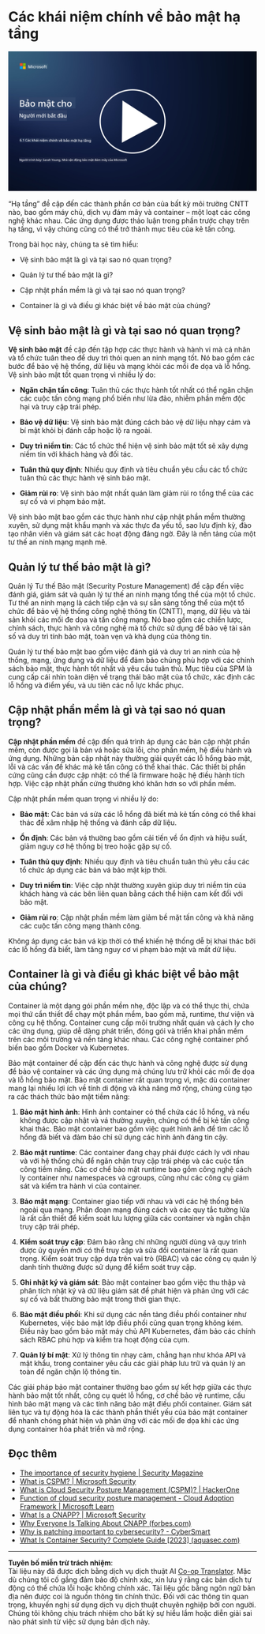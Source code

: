 <!--
CO_OP_TRANSLATOR_METADATA:
{
  "original_hash": "882ebf66a648f419bcbf680ed6aefa00",
  "translation_date": "2025-09-03T23:15:16+00:00",
  "source_file": "6.1 Infrastructure security key concepts.md",
  "language_code": "vi"
}
-->
# Các khái niệm chính về bảo mật hạ tầng

[![Xem video](../../translated_images/6-1_placeholder.773c176b8b7e3560d49a8ab481a9457006c04ad3c7b3acd4a4291af6da21df7f.vi.png)](https://learn-video.azurefd.net/vod/player?id=729d969e-c8ce-4889-aaa0-e5d92658ed62)

“Hạ tầng” đề cập đến các thành phần cơ bản của bất kỳ môi trường CNTT nào, bao gồm máy chủ, dịch vụ đám mây và container – một loạt các công nghệ khác nhau. Các ứng dụng được thảo luận trong phần trước chạy trên hạ tầng, vì vậy chúng cũng có thể trở thành mục tiêu của kẻ tấn công.

Trong bài học này, chúng ta sẽ tìm hiểu:

- Vệ sinh bảo mật là gì và tại sao nó quan trọng?

- Quản lý tư thế bảo mật là gì?

- Cập nhật phần mềm là gì và tại sao nó quan trọng?

- Container là gì và điều gì khác biệt về bảo mật của chúng?

## Vệ sinh bảo mật là gì và tại sao nó quan trọng?

**Vệ sinh bảo mật** đề cập đến tập hợp các thực hành và hành vi mà cá nhân và tổ chức tuân theo để duy trì thói quen an ninh mạng tốt. Nó bao gồm các bước để bảo vệ hệ thống, dữ liệu và mạng khỏi các mối đe dọa và lỗ hổng. Vệ sinh bảo mật tốt quan trọng vì nhiều lý do:

- **Ngăn chặn tấn công**: Tuân thủ các thực hành tốt nhất có thể ngăn chặn các cuộc tấn công mạng phổ biến như lừa đảo, nhiễm phần mềm độc hại và truy cập trái phép.

- **Bảo vệ dữ liệu**: Vệ sinh bảo mật đúng cách bảo vệ dữ liệu nhạy cảm và bí mật khỏi bị đánh cắp hoặc lộ ra ngoài.

- **Duy trì niềm tin**: Các tổ chức thể hiện vệ sinh bảo mật tốt sẽ xây dựng niềm tin với khách hàng và đối tác.

- **Tuân thủ quy định**: Nhiều quy định và tiêu chuẩn yêu cầu các tổ chức tuân thủ các thực hành vệ sinh bảo mật.

- **Giảm rủi ro**: Vệ sinh bảo mật nhất quán làm giảm rủi ro tổng thể của các sự cố và vi phạm bảo mật.

Vệ sinh bảo mật bao gồm các thực hành như cập nhật phần mềm thường xuyên, sử dụng mật khẩu mạnh và xác thực đa yếu tố, sao lưu định kỳ, đào tạo nhân viên và giám sát các hoạt động đáng ngờ. Đây là nền tảng của một tư thế an ninh mạng mạnh mẽ.

## Quản lý tư thế bảo mật là gì?

Quản lý Tư thế Bảo mật (Security Posture Management) đề cập đến việc đánh giá, giám sát và quản lý tư thế an ninh mạng tổng thể của một tổ chức. Tư thế an ninh mạng là cách tiếp cận và sự sẵn sàng tổng thể của một tổ chức để bảo vệ hệ thống công nghệ thông tin (CNTT), mạng, dữ liệu và tài sản khỏi các mối đe dọa và tấn công mạng. Nó bao gồm các chiến lược, chính sách, thực hành và công nghệ mà tổ chức sử dụng để bảo vệ tài sản số và duy trì tính bảo mật, toàn vẹn và khả dụng của thông tin.

Quản lý tư thế bảo mật bao gồm việc đánh giá và duy trì an ninh của hệ thống, mạng, ứng dụng và dữ liệu để đảm bảo chúng phù hợp với các chính sách bảo mật, thực hành tốt nhất và yêu cầu tuân thủ. Mục tiêu của SPM là cung cấp cái nhìn toàn diện về trạng thái bảo mật của tổ chức, xác định các lỗ hổng và điểm yếu, và ưu tiên các nỗ lực khắc phục.

## Cập nhật phần mềm là gì và tại sao nó quan trọng?

**Cập nhật phần mềm** đề cập đến quá trình áp dụng các bản cập nhật phần mềm, còn được gọi là bản vá hoặc sửa lỗi, cho phần mềm, hệ điều hành và ứng dụng. Những bản cập nhật này thường giải quyết các lỗ hổng bảo mật, lỗi và các vấn đề khác mà kẻ tấn công có thể khai thác. Các thiết bị phần cứng cũng cần được cập nhật: có thể là firmware hoặc hệ điều hành tích hợp. Việc cập nhật phần cứng thường khó khăn hơn so với phần mềm.

Cập nhật phần mềm quan trọng vì nhiều lý do:

- **Bảo mật**: Các bản vá sửa các lỗ hổng đã biết mà kẻ tấn công có thể khai thác để xâm nhập hệ thống và đánh cắp dữ liệu.

- **Ổn định**: Các bản vá thường bao gồm cải tiến về ổn định và hiệu suất, giảm nguy cơ hệ thống bị treo hoặc gặp sự cố.

- **Tuân thủ quy định**: Nhiều quy định và tiêu chuẩn tuân thủ yêu cầu các tổ chức áp dụng các bản vá bảo mật kịp thời.

- **Duy trì niềm tin**: Việc cập nhật thường xuyên giúp duy trì niềm tin của khách hàng và các bên liên quan bằng cách thể hiện cam kết đối với bảo mật.

- **Giảm rủi ro**: Cập nhật phần mềm làm giảm bề mặt tấn công và khả năng các cuộc tấn công mạng thành công.

Không áp dụng các bản vá kịp thời có thể khiến hệ thống dễ bị khai thác bởi các lỗ hổng đã biết, làm tăng nguy cơ vi phạm bảo mật và mất dữ liệu.

## Container là gì và điều gì khác biệt về bảo mật của chúng?

Container là một dạng gói phần mềm nhẹ, độc lập và có thể thực thi, chứa mọi thứ cần thiết để chạy một phần mềm, bao gồm mã, runtime, thư viện và công cụ hệ thống. Container cung cấp môi trường nhất quán và cách ly cho các ứng dụng, giúp dễ dàng phát triển, đóng gói và triển khai phần mềm trên các môi trường và nền tảng khác nhau. Các công nghệ container phổ biến bao gồm Docker và Kubernetes.

Bảo mật container đề cập đến các thực hành và công nghệ được sử dụng để bảo vệ container và các ứng dụng mà chúng lưu trữ khỏi các mối đe dọa và lỗ hổng bảo mật. Bảo mật container rất quan trọng vì, mặc dù container mang lại nhiều lợi ích về tính di động và khả năng mở rộng, chúng cũng tạo ra các thách thức bảo mật tiềm năng:

1. **Bảo mật hình ảnh**: Hình ảnh container có thể chứa các lỗ hổng, và nếu không được cập nhật và vá thường xuyên, chúng có thể bị kẻ tấn công khai thác. Bảo mật container bao gồm việc quét hình ảnh để tìm các lỗ hổng đã biết và đảm bảo chỉ sử dụng các hình ảnh đáng tin cậy.

2. **Bảo mật runtime**: Các container đang chạy phải được cách ly với nhau và với hệ thống chủ để ngăn chặn truy cập trái phép và các cuộc tấn công tiềm năng. Các cơ chế bảo mật runtime bao gồm công nghệ cách ly container như namespaces và cgroups, cũng như các công cụ giám sát và kiểm tra hành vi của container.

3. **Bảo mật mạng**: Container giao tiếp với nhau và với các hệ thống bên ngoài qua mạng. Phân đoạn mạng đúng cách và các quy tắc tường lửa là rất cần thiết để kiểm soát lưu lượng giữa các container và ngăn chặn truy cập trái phép.

4. **Kiểm soát truy cập**: Đảm bảo rằng chỉ những người dùng và quy trình được ủy quyền mới có thể truy cập và sửa đổi container là rất quan trọng. Kiểm soát truy cập dựa trên vai trò (RBAC) và các công cụ quản lý danh tính thường được sử dụng để kiểm soát truy cập.

5. **Ghi nhật ký và giám sát**: Bảo mật container bao gồm việc thu thập và phân tích nhật ký và dữ liệu giám sát để phát hiện và phản ứng với các sự cố và bất thường bảo mật trong thời gian thực.

6. **Bảo mật điều phối**: Khi sử dụng các nền tảng điều phối container như Kubernetes, việc bảo mật lớp điều phối cũng quan trọng không kém. Điều này bao gồm bảo mật máy chủ API Kubernetes, đảm bảo các chính sách RBAC phù hợp và kiểm tra hoạt động của cụm.

7. **Quản lý bí mật**: Xử lý thông tin nhạy cảm, chẳng hạn như khóa API và mật khẩu, trong container yêu cầu các giải pháp lưu trữ và quản lý an toàn để ngăn chặn lộ thông tin.

Các giải pháp bảo mật container thường bao gồm sự kết hợp giữa các thực hành bảo mật tốt nhất, công cụ quét lỗ hổng, cơ chế bảo vệ runtime, cấu hình bảo mật mạng và các tính năng bảo mật điều phối container. Giám sát liên tục và tự động hóa là các thành phần thiết yếu của bảo mật container để nhanh chóng phát hiện và phản ứng với các mối đe dọa khi các ứng dụng container hóa phát triển và mở rộng.

## Đọc thêm

- [The importance of security hygiene | Security Magazine](https://www.securitymagazine.com/articles/99510-the-importance-of-security-hygiene)
- [What is CSPM? | Microsoft Security](https://www.microsoft.com/security/business/security-101/what-is-cspm?WT.mc_id=academic-96948-sayoung)
- [What is Cloud Security Posture Management (CSPM)? | HackerOne](https://www.hackerone.com/knowledge-center/what-cloud-security-posture-management)
- [Function of cloud security posture management - Cloud Adoption Framework | Microsoft Learn](https://learn.microsoft.com/azure/cloud-adoption-framework/organize/cloud-security-posture-management?WT.mc_id=academic-96948-sayoung)
- [What Is a CNAPP? | Microsoft Security](https://www.microsoft.com/security/business/security-101/what-is-cnapp)
- [Why Everyone Is Talking About CNAPP (forbes.com)](https://www.forbes.com/sites/forbestechcouncil/2021/12/10/why-everyone-is-talking-about-cnapp/?sh=567275ca1549)
- [Why is patching important to cybersecurity? - CyberSmart](https://cybersmart.co.uk/blog/why-is-patching-important-to-cybersecurity/)
- [What Is Container Security? Complete Guide [2023] (aquasec.com)](https://www.aquasec.com/cloud-native-academy/container-security/container-security/)

---

**Tuyên bố miễn trừ trách nhiệm**:  
Tài liệu này đã được dịch bằng dịch vụ dịch thuật AI [Co-op Translator](https://github.com/Azure/co-op-translator). Mặc dù chúng tôi cố gắng đảm bảo độ chính xác, xin lưu ý rằng các bản dịch tự động có thể chứa lỗi hoặc không chính xác. Tài liệu gốc bằng ngôn ngữ bản địa nên được coi là nguồn thông tin chính thức. Đối với các thông tin quan trọng, khuyến nghị sử dụng dịch vụ dịch thuật chuyên nghiệp bởi con người. Chúng tôi không chịu trách nhiệm cho bất kỳ sự hiểu lầm hoặc diễn giải sai nào phát sinh từ việc sử dụng bản dịch này.